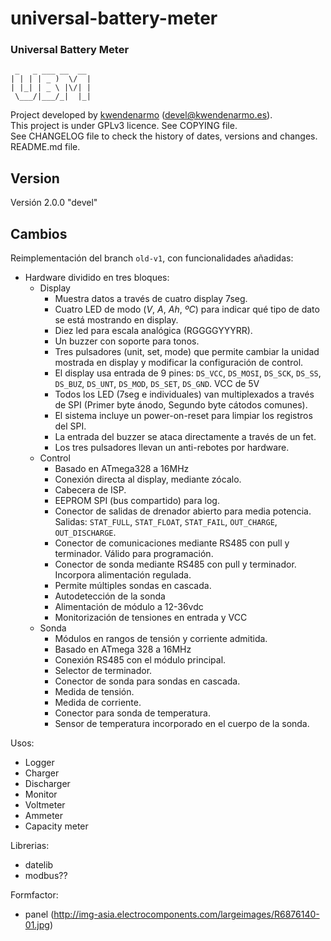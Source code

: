 # universal-battery-meter #

### Universal Battery Meter ###

     _   _ ___ __  __   
    | | | | _ )  \/  |  
    | |_| | _ \ |\/| |  
     \___/|___/_|  |_|  

Project developed by [kwendenarmo](http://kwendenarmo.es/ "kwendenarmo") (<devel@kwendenarmo.es>).  
This project is under GPLv3 licence. See COPYING file.  
See CHANGELOG file to check the history of dates, versions and changes.  
README.md file.  

## Version ##

Versión 2.0.0 "devel"

## Cambios ##

Reimplementación del branch `old-v1`, con funcionalidades añadidas:

- Hardware dividido en tres bloques:
    * Display
        + Muestra datos a través de cuatro display 7seg.
        + Cuatro LED de modo (*V*, *A*, *Ah*, *ºC*) para indicar qué tipo de dato se está mostrando en display.
        + Diez led para escala analógica (RGGGGYYYRR).
        + Un buzzer con soporte para tonos.
        + Tres pulsadores (unit, set, mode) que permite cambiar la unidad mostrada en display y modificar la configuración de control.
        + El display usa entrada de 9 pines: `DS_VCC`, `DS_MOSI`, `DS_SCK`, `DS_SS`, `DS_BUZ`, `DS_UNT`, `DS_MOD`, `DS_SET`, `DS_GND`. VCC de 5V
        + Todos los LED (7seg e individuales) van multiplexados a través de SPI (Primer byte ánodo, Segundo byte cátodos comunes).
        + El sistema incluye un power-on-reset para limpiar los registros del SPI.
        + La entrada del buzzer se ataca directamente a través de un fet.
        + Los tres pulsadores llevan un anti-rebotes por hardware.
    * Control
        + Basado en ATmega328 a 16MHz
        + Conexión directa al display, mediante zócalo.
        + Cabecera de ISP.
        + EEPROM SPI (bus compartido) para log.
        + Conector de salidas de drenador abierto para media potencia. Salidas: `STAT_FULL`, `STAT_FLOAT`, `STAT_FAIL`, `OUT_CHARGE`, `OUT_DISCHARGE`.
        + Conector de comunicaciones mediante RS485 con pull y terminador. Válido para programación.
        + Conector de sonda mediante RS485 con pull y terminador. Incorpora alimentación regulada.
        + Permite múltiples sondas en cascada.
        + Autodetección de la sonda
        + Alimentación de módulo a 12-36vdc
        + Monitorización de tensiones en entrada y VCC
    * Sonda
        + Módulos en rangos de tensión y corriente admitida.
        + Basado en ATmega 328 a 16MHz
        + Conexión RS485 con el módulo principal.
        + Selector de terminador.
        + Conector de sonda para sondas en cascada.
        + Medida de tensión.
        + Medida de corriente.
        + Conector para sonda de temperatura.
        + Sensor de temperatura incorporado en el cuerpo de la sonda.

Usos:
- Logger
- Charger
- Discharger
- Monitor
- Voltmeter
- Ammeter
- Capacity meter

Librerias:
- datelib
- modbus??

Formfactor:
- panel (http://img-asia.electrocomponents.com/largeimages/R6876140-01.jpg)
